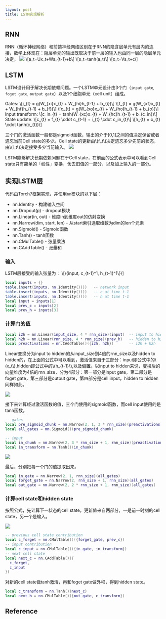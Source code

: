 ```yaml
---
layout: post
title: LSTM实现解析
---
```


## RNN
RNN（循环神经网络）和前馈神经网络区别在于RNN的隐含层单元有层内的连接，数学上体现在：隐层单元的输出既取决于前一层的输入也由同一层的隐层单元决定。
![](/images/lstm/fnn&rnn.png)
\\[a_t=Ux_t+Ws_{t-1}+b\\]
\\[s_t=tanh(a_t)\\]
\\[o_t=Vs_t+c\\]

## LSTM
LSTM设计用于解决长期依赖问题。一个LSTM单元设计由3个门（`input gate`, `foget gate`, `output gate`）以及1个细胞单元（cell unit）组成。

Gates:
\\[i_{t} = g(W_{xi}x_{t} + W_{hi}h_{t-1} + b_{i})\\]
\\[f_{t} = g(W_{xf}x_{t} + W_{hf}h_{t-1} + b_{f})\\]
\\[o_{t} = g(W_{xo}x_{t} + W_{ho}h_{t-1} + b_{o})\\]
Input transform:
\\[c\_in_{t} = tanh(W_{xc}x_{t} + W_{hc}h_{t-1} + b_{c\_in})\\]
State update:
\\[c_{t} = f_{t} \cdot c_{t-1} + i_{t} \cdot c\_in_{t}\\]
\\[h_{t} = o_{t} \cdot tanh(c_{t})\\]

三个门的激活函数一般都是sigmoid函数，输出的介于[0,1]之间的值决定保留或者遗忘当前Cell state的多少。Cell state的更新由\\(f_t\\)决定遗忘多少先前的状态，由\\(i_t\\)决定接受多少当前输入。
![](/images/lstm/cell.svg)

LSTM能够解决长期依赖问题在于Cell state，在前面的公式表示中可以看到Cell state只有简单的「线性」变换，舍去旧值的一部分，以及加上输入的一部分。

## 实现LSTM层
代码由Torch7框架实现，并使用`nn`模块的以下层：
- nn.Identity - 构建输入空间
- nn.Dropout(p) - dropout模块
- nn.Linear(in, out) - 维度in到维度out的仿射变换
- nn.Narrow(dim, start, len) - 从start索引选取维数为dim的len个元素
- nn.Sigmoid() - Sigmoid函数
- nn.Tanh() - tanh函数
- nn.CMulTable() - 张量乘法
- nn.CAddTable() - 张量和

### 输入
LSTM层接受的输入张量为：
\\[\\{input, c_{t-1}^1, h_{t-1}^1\\}\\]

```lua
local inputs = {}
table.insert(inputs, nn.Identity()())   -- network input
table.insert(inputs, nn.Identity()())   -- c at time t-1
table.insert(inputs, nn.Identity()())   -- h at time t-1
local input = inputs[1]
local prev_c = inputs[2]
local prev_h = inputs[3]
```
### 计算门的值
```lua
local i2h = nn.Linear(input_size, 4 * rnn_size)(input)  -- input to hidden
local h2h = nn.Linear(rnn_size, 4 * rnn_size)(prev_h)   -- hidden to hidden
local preactivations = nn.CAddTable()({i2h, h2h})       -- i2h + h2h
```
Linear变换分为input to hidden的从input_size到4倍的rnn_size以及hidden to hidden的，在上面的公式中可以看到，激活值来自于三部分：input即公式中的\\(x_t\\),hidden即公式中的\\(h_{t-1}\\),以及偏置。以input to hidden来说，变换后的向量维度为4倍的rnn_size，分为4部分：第一部分是input gate，第二部分是foget gate，第三部分是output gate，第四部分是cell input。hidden to hidden同样如此。

![](/images/lstm/preactivation_graph.svg)

接下来计算经过激活函数的值，三个门使用的sigmoid函数，而cell input使用的是tanh函数。

```lua
-- gates
local pre_sigmoid_chunk = nn.Narrow(2, 1, 3 * rnn_size)(preactivations)
local all_gates = nn.Sigmoid()(pre_sigmoid_chunk)

-- input
local in_chunk = nn.Narrow(2, 3 * rnn_size + 1, rnn_size)(preactivations)
local in_transform = nn.Tanh()(in_chunk)
```
![](/images/lstm/gates.svg)

最后，分别把每一个门的值提取出来。
```lua
local in_gate = nn.Narrow(2, 1, rnn_size)(all_gates)
local forget_gate = nn.Narrow(2, rnn_size + 1, rnn_size)(all_gates)
local out_gate = nn.Narrow(2, 2 * rnn_size + 1, rnn_size)(all_gates)
```
### 计算cell state和hidden state
按照公式，先计算下一状态的cell state，更新值来自两部分，一是前一时刻的cell state，另一个是输入。

![](/images/lstm/state_calculation.svg)

```lua
-- previous cell state contribution
local c_forget = nn.CMulTable()({forget_gate, prev_c})
-- input contribution
local c_input = nn.CMulTable()({in_gate, in_transform})
-- next cell state
local next_c = nn.CAddTable()({
  c_forget,
  c_input
})
```

对新的cell state做tanh激活，再和foget gate做外积，得到hidden state。

```lua
local c_transform = nn.Tanh()(next_c)
local next_h = nn.CMulTable()({out_gate, c_transform})
```
## Reference

[](https://apaszke.github.io/lstm-explained.html)

